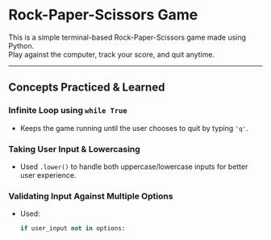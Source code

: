 # Rock-Paper-Scissors Game

This is a simple terminal-based Rock-Paper-Scissors game made using Python.  
Play against the computer, track your score, and quit anytime.

---

## Concepts Practiced & Learned

### Infinite Loop using `while True`
- Keeps the game running until the user chooses to quit by typing `'q'`.

### Taking User Input & Lowercasing
- Used `.lower()` to handle both uppercase/lowercase inputs for better user experience.

### Validating Input Against Multiple Options
- Used:
  ```python
  if user_input not in options:
    ```

